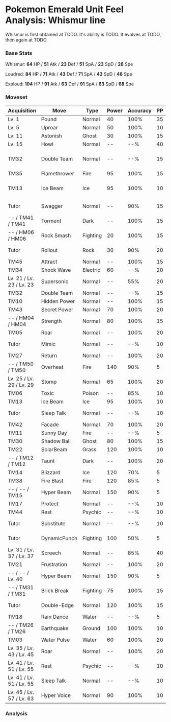 # Pokemon Emerald Unit Feel Analysis: Whismur line

Whismur is first obtained at TODO. It's ability is TODO. It evolves at TODO, then again at TODO.

### Base Stats

Whismur: **64** HP / **51** Atk / **23** Def / **51** SpA / **23** SpD / **28** Spe

Loudred: **84** HP / **71** Atk / **43** Def / **71** SpA / **43** SpD / **48** Spe

Exploud: **104** HP / **91** Atk / **63** Def / **91** SpA / **63** SpD / **68** Spe

### Moveset

|Acquisition             |Move        |Type    |Power|Accuracy|PP |Notes                    |
|---                     |---         |---     |---  |---     |---|---                      |
|Lv. 1                   |Pound       |Normal  |40   |100%    |35 |                         |
|Lv. 5                   |Uproar      |Normal  |50   |100%    |10 |                         |
|Lv. 11                  |Astonish    |Ghost   |30   |100%    |15 |                         |
|Lv. 15                  |Howl        |Normal  |--   |--%     |40 |                         |
|TM32                    |Double Team |Normal  |--   |--%     |15 |Buy at Game Corner       |
|TM35                    |Flamethrower|Fire    |95   |100%    |15 |                         |
|TM13                    |Ice Beam    |Ice     |95   |100%    |10 |Buy at Game Corner       |
|Tutor                   |Swagger     |Normal  |--   |90%     |15 |Emerald only             |
|-- / TM41 / TM41        |Torment     |Dark    |--   |100%    |15 |                         |
|-- / HM06 / HM06        |Rock Smash  |Fighting|20   |100%    |15 |                         |
|Tutor                   |Rollout     |Rock    |30   |90%     |20 |Emerald only             |
|TM45                    |Attract     |Normal  |--   |100%    |15 |                         |
|TM34                    |Shock Wave  |Electric|60   |--%     |20 |                         |
|Lv. 21 / Lv. 23 / Lv. 23|Supersonic  |Normal  |--   |55%     |20 |                         |
|TM32                    |Double Team |Normal  |--   |--%     |15 |                         |
|TM10                    |Hidden Power|Normal  |--   |100%    |15 |                         |
|TM43                    |Secret Power|Normal  |70   |100%    |20 |                         |
|-- / HM04 / HM04        |Strength    |Normal  |80   |100%    |15 |                         |
|TM05                    |Roar        |Normal  |--   |100%    |20 |                         |
|Tutor                   |Mimic       |Normal  |--   |--%     |10 |Emerald only             |
|TM27                    |Return      |Normal  |--   |100%    |20 |                         |
|-- / TM50 / TM50        |Overheat    |Fire    |140  |90%     |5  |                         |
|Lv. 25 / Lv. 29 / Lv. 29|Stomp       |Normal  |65   |100%    |20 |                         |
|TM06                    |Toxic       |Poison  |--   |85%     |10 |                         |
|TM13                    |Ice Beam    |Ice     |95   |100%    |10 |                         |
|Tutor                   |Sleep Talk  |Normal  |--   |--%     |10 |Emerald only             |
|TM42                    |Facade      |Normal  |70   |100%    |20 |                         |
|TM11                    |Sunny Day   |Fire    |--   |--%     |5  |                         |
|TM30                    |Shadow Ball |Ghost   |80   |100%    |15 |                         |
|TM22                    |SolarBeam   |Grass   |120  |100%    |10 |                         |
|-- / TM12 / TM12        |Taunt       |Dark    |--   |100%    |20 |                         |
|TM14                    |Blizzard    |Ice     |120  |70%     |5  |                         |
|TM38                    |Fire Blast  |Fire    |120  |85%     |5  |                         |
|-- / -- / TM15          |Hyper Beam  |Normal  |150  |90%     |5  |                         |
|TM17                    |Protect     |Normal  |--   |--%     |10 |                         |
|TM44                    |Rest        |Psychic |--   |--%     |10 |                         |
|Tutor                   |Substitute  |Normal  |--   |--%     |10 |Emerald only             |
|Tutor                   |DynamicPunch|Fighting|100  |50%     |5  |Emerald only             |
|Lv. 31 / Lv. 37 / Lv. 37|Screech     |Normal  |--   |85%     |40 |                         |
|TM21                    |Frustration |Normal  |--   |100%    |20 |                         |
|-- / -- / Lv. 40        |Hyper Beam  |Normal  |150  |90%     |5  |                         |
|-- / TM31 / TM31        |Brick Break |Fighting|75   |100%    |15 |                         |
|Tutor                   |Double-Edge |Normal  |120  |100%    |15 |Emerald only             |
|TM18                    |Rain Dance  |Water   |--   |--%     |5  |                         |
|-- / TM26 / TM26        |Earthquake  |Ground  |100  |100%    |10 |                         |
|TM03                    |Water Pulse |Water   |60   |100%    |20 |                         |
|Lv. 35 / Lv. 43 / Lv. 45|Roar        |Normal  |--   |100%    |20 |                         |
|Lv. 41 / Lv. 51 / Lv. 55|Rest        |Psychic |--   |--%     |10 |                         |
|Lv. 41 / Lv. 51 / Lv. 55|Sleep Talk  |Normal  |--   |--%     |10 |                         |
|Lv. 45 / Lv. 57 / Lv. 63|Hyper Voice |Normal  |90   |100%    |10 |                         |

### Analysis